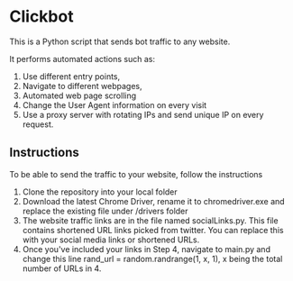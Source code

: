 # Clickbot
This is a Python script that sends bot traffic to any website.

It performs automated actions such as:
1. Use different entry points, 
2. Navigate to different webpages, 
3. Automated web page scrolling
4. Change the User Agent information on every visit
5. Use a proxy server with rotating IPs and send unique IP on every request.

## Instructions

To be able to send the traffic to your website, follow the instructions

1. Clone the repository into your local folder
2. Download the latest Chrome Driver, rename it to chromedriver.exe and replace the existing file under /drivers folder
3. The website traffic links are in the file named socialLinks.py. This file contains shortened URL links picked from twitter. You can replace this with your social media links or shortened URLs.
4. Once you've included your links in Step 4, navigate to main.py and change this line rand_url = random.randrange(1, x, 1), x being the total number of URLs in 4.

